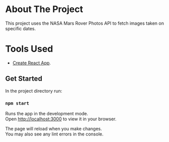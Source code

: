 # About The Project
This project uses the NASA Mars Rover Photos API to fetch images taken on specific dates. 

# Tools Used

- [Create React App](https://github.com/facebook/create-react-app).


## Get Started

In the project directory run:

### `npm start`

Runs the app in the development mode.\
Open [http://localhost:3000](http://localhost:3000) to view it in your browser.

The page will reload when you make changes.\
You may also see any lint errors in the console.
